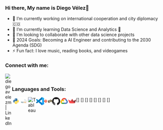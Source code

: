 ### Hi there, My name is Diego Vélez👋

<!--
**diegoavelez/diegoavelez** is a ✨ _special_ ✨ repository because its `README.md` (this file) appears on your GitHub profile.

Here are some ideas to get you started:

- 🔭 I’m currently working on ...
- 🌱 I’m currently learning ...
- 👯 I’m looking to collaborate on ...
- 🤔 I’m looking for help with ...
- 💬 Ask me about ...
- 📫 How to reach me: ...
- 😄 Pronouns: ...
- ⚡ Fun fact: ...

-->

- 🔭 I’m currently working on international cooperation and city diplomacy 🇨🇴
- 🌱 I’m currently learning Data Science and Analytics 🤣
- 👯 I’m looking to collaborate with other data science projects
- 🥅 2024 Goals: Becoming a AI Engineer and contributing to the 2030 Agenda (SDG)
- ⚡ Fun fact: I love music, reading books, and videogames

### Connect with me:

[<img align="left" alt="diegoavelezm | LinkedIn" width="22px" src="https://cdn.jsdelivr.net/npm/simple-icons@v3/icons/linkedin.svg"/>][linkedin]

<br />

### Languages and Tools:

[<img align="left" alt="Python" width="26px" src="https://raw.githubusercontent.com/github/explore/80688e429a7d4ef2fca1e82350fe8e3517d3494d/topics/python/python.png"/>]
[<img align="left" alt="MySQL" width="26px" src="https://raw.githubusercontent.com/github/explore/80688e429a7d4ef2fca1e82350fe8e3517d3494d/topics/mysql/mysql.png"/>]
[<img align="left" alt="Tableau" width="26px" src="https://cdn.worldvectorlogo.com/logos/tableau-software.svg"/>]
[<img align="left" alt="Visual Studio Code" width="26px" src="https://raw.githubusercontent.com/github/explore/80688e429a7d4ef2fca1e82350fe8e3517d3494d/topics/visual-studio-code/visual-studio-code.png"/>]
[<img align="left" alt="Git" width="26px" src="https://raw.githubusercontent.com/github/explore/80688e429a7d4ef2fca1e82350fe8e3517d3494d/topics/git/git.png"/>]
[<img align="left" alt="GitHub" width="26px" src="https://raw.githubusercontent.com/github/explore/78df643247d429f6cc873026c0622819ad797942/topics/github/github.png"/>]
[<img align="left" alt="Google Cloud Platform" width="26px" src="https://github.com/devicons/devicon/blob/master/icons/googlecloud/googlecloud-original.svg"/>]
[<img align="left" alt="Streamlit" width="26px" src="https://github.com/devicons/devicon/blob/master/icons/streamlit/streamlit-original.svg"/>]

[linkedin]: https://www.linkedin.com/in/diegoavelezm/
